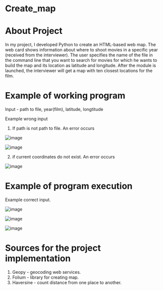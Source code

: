 # Create_map


# About Project
In my project, I developed Python to create an HTML-based web map. The web card shows information about where to shoot movies in a specific year (received from the interviewer). The user specifies the name of the file in the command line that you want to search for movies for which he wants to build the map and its location as latitude and longitude. After the module is launched, the interviewer will get a map with ten closest locations for the film.

# Example of working program
Input - path to file, year(film), latitude, longtitude

Example wrong input
1. If path is not path to file. An error occurs

![image](https://user-images.githubusercontent.com/116108850/220429517-97631a31-cac6-4d1d-a7f0-4cd6115ead20.png)


![image](https://user-images.githubusercontent.com/116108850/220429734-ac1ed980-5c21-46a7-8a6f-46276593ca01.png)




2. if current coordinates do not exist. An error occurs


![image](https://user-images.githubusercontent.com/116108850/220428570-23c3e1d1-674e-4796-a009-3dbb4cdfa1b4.png)




# Example of program execution

Example correct input.

![image](https://user-images.githubusercontent.com/116108850/220430034-859cda33-2929-4cb4-b49c-70ef661d47cb.png)


![image](https://user-images.githubusercontent.com/116108850/220433280-d2cc5d2a-9da2-43fb-a645-f2138634e018.png)


![image](https://user-images.githubusercontent.com/116108850/220433077-2d49d8e6-c1a4-470c-b669-15b769bcd676.png)




# Sources for the project implementation

1. Geopy - geocoding web services.
2. Folium - library for creating map.
3. Haversine - count distance from one place to another.


